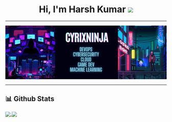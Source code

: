 <h1 align="center">
Hi, I'm Harsh Kumar
	<a href="https://github.com/Bouaskaoun" target="_self">
		<img src="https://media.giphy.com/media/hvRJCLFzcasrR4ia7z/giphy.gif" width="30">
	</a>
</h1>

<hr>
<img src="https://github.com/cyrixninja/cyrixninja/blob/main/assets/header.png">
<hr>

## 📊 Github Stats
<a href="https://github.com/cyrixninja">
  <img height=200 align="center" src="https://github-readme-stats.vercel.app/api?username=cyrixninja&theme=tokyonight" />
</a>
<a href="https://github.com/cyrixninja">
  <img height=200 align="center" src="https://github-readme-stats.vercel.app/api/top-langs?username=cyrixninja&layout=compact&langs_count=8&card_width=320&theme=tokyonight" />
</a>

